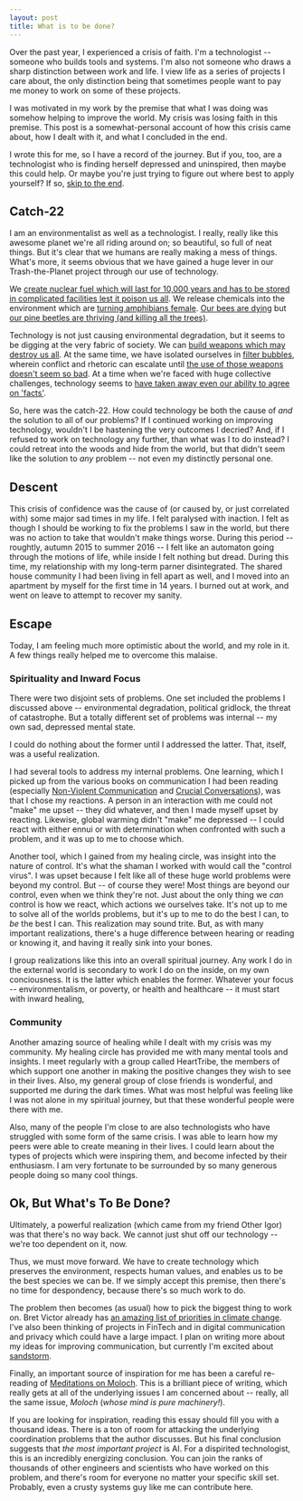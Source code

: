 ```yaml
---
layout: post
title: What is to be done?
---
```


Over the past year, I experienced a crisis of faith.
I'm a technologist -- someone who builds tools and systems.
I'm also not someone who draws a sharp distinction between work and life.
I view life as a series of projects I care about, the only distinction being that sometimes people want to pay me money to work on some of these projects.

I was motivated in my work by the premise that what I was doing was somehow helping to improve the world.
My crisis was losing faith in this premise.
This post is a somewhat-personal account of how this crisis came about, how I dealt with it, and what I concluded in the end.

I wrote this for me, so I have a record of the journey.
But if you, too, are a technologist who is finding herself depressed and uninspired, then maybe this could help.
Or maybe you're just trying to figure out where best to apply yourself?
If so, [skip to the end](#ok-but-whats-to-be-done).

## Catch-22 ##

I am an environmentalist as well as a technologist.
I really, really like this awesome planet we're all riding around on; so beautiful, so full of neat things.
But it's clear that we humans are really making a mess of things.
What's more, it seems obvious that we have gained a huge lever in our Trash-the-Planet project through our use of technology.

We [create nuclear fuel which will last for 10,000 years and has to be stored in complicated facilities lest it poison us all](https://www.damninteresting.com/this-place-is-not-a-place-of-honor/).
We release chemicals into the environment which are [turning amphibians female](http://www.newsweek.com/female-frogs-estrogen-hermaphrodites-suburban-waste-369553).
[Our bees are dying](https://en.wikipedia.org/wiki/Colony_collapse_disorder) but [our pine beetles are thriving (and killing all the trees)](http://www.tahoedailytribune.com/news/california-tahoe-area-tree-deaths-climb-to-record-levels-thanks-to-bugs-drought/).

Technology is not just causing environmental degradation, but it seems to be digging at the very fabric of society.
We can [build weapons which may destroy us all](https://en.wikipedia.org/wiki/Nuclear_warfare).
At the same time, we have isolated ourselves in [filter bubbles](https://www.techopedia.com/definition/28556/filter-bubble), wherein conflict and rhetoric can escalate until [the use of those weapons doesn't seem so bad](http://www.politicususa.com/2016/08/03/trump-asks-if-nuclear-weapons-them.html).
At a time when we're faced with huge collective challenges, technology seems to [have taken away even our ability to agree on 'facts'](http://www.newyorker.com/magazine/2016/03/21/the-internet-of-us-and-the-end-of-facts).

So, here was the catch-22.
How could technology be both the cause of *and* the solution to all of our problems?
If I continued working on improving technology, wouldn't I be hastening the very outcomes I decried?
And, if I refused to work on technology any further, than what was I to do instead?
I could retreat into the woods and hide from the world, but that didn't seem like the solution to *any* problem -- not even my distinctly personal one.

## Descent ##

This crisis of confidence was the cause of (or caused by, or just correlated with) some major sad times in my life.
I felt paralysed with inaction.
I felt as though I should be working to fix the problems I saw in the world, but there was no action to take that wouldn't make things worse.
During this period -- roughtly, autumn 2015 to summer 2016 -- I felt like an automaton going through the motions of life, while inside I felt nothing but dread.
During this time, my relationship with my long-term parner disintegrated.
The shared house community I had been living in fell apart as well, and I moved into an apartment by myself for the first time in 14 years.
I burned out at work, and went on leave to attempt to recover my sanity.

## Escape ##

Today, I am feeling much more optimistic about the world, and my role in it.
A few things really helped me to overcome this malaise.

### Spirituality and Inward Focus ###

There were two disjoint sets of problems.
One set included the problems I discussed above -- environmental degradation, political gridlock, the threat of catastrophe.
But a totally different set of problems was internal -- my own sad, depressed mental state.

I could do nothing about the former until I addressed the latter.
That, itself, was a useful realization.

I had several tools to address my internal problems.
One learning, which I picked up from the various books on communication I had been reading (especially [Non-Violent Communication](http://amzn.to/2dveZlp) and [Crucial Conversations](http://amzn.to/2dmUanB)), was that I chose my reactions.
A person in an interaction with me could not "make" me upset -- they did whatever, and then I made myself upset by reacting.
Likewise, global warming didn't "make" me depressed -- I could react with either ennui or with determination when confronted with such a problem, and it was up to me to choose which.

Another tool, which I gained from my healing circle, was insight into the nature of control.
It's what the shaman I worked with would call the "control virus".
I was upset because I felt like all of these huge world problems were beyond my control.
But -- of course they were!
Most things are beyond our control, even when we think they're not.
Just about the only thing we *can* control is how we react, which actions we ourselves take.
It's not up to me to solve all of the worlds problems, but it's up to me to do the best I can, to *be* the best I can.
This realization may sound trite.
But, as with many important realizations, there's a huge difference between hearing or reading or knowing it, and having it really sink into your bones.

I group realizations like this into an overall spiritual journey.
Any work I do in the external world is secondary to work I do on the inside, on my own conciousness.
It is the latter which enables the former.
Whatever your focus -- environmentalism, or poverty, or health and healthcare -- it must start with inward healing,

### Community ###

Another amazing source of healing while I dealt with my crisis was my community.
My healing circle has provided me with many mental tools and insights.
I meet regularly with a group called HeartTribe, the members of which support one another in making the positive changes they wish to see in their lives.
Also, my general group of close friends is wonderful, and supported me during the dark times.
What was most helpful was feeling like I was not alone in my spiritual journey, but that these wonderful people were there with me.

Also, many of the people I'm close to are also technologists who have struggled with some form of the same crisis.
I was able to learn how my peers were able to create meaning in their lives.
I could learn about the types of projects which were inspiring them, and become infected by their enthusiasm.
I am very fortunate to be surrounded by so many generous people doing so many cool things.

## Ok, But What's To Be Done? ##

Ultimately, a powerful realization (which came from my friend Other Igor) was that there's no way back.
We cannot just shut off our technology -- we're too dependent on it, now.

Thus, we must move forward.
We have to create technology which preserves the environment, respects human values, and enables us to be the best species we can be.
If we simply accept this premise, then there's no time for despondency, because there's so much work to do.

The problem then becomes (as usual) how to pick the biggest thing to work on.
Bret Victor already has [an amazing list of priorities in climate change](http://worrydream.com/ClimateChange/).
I've also been thinking of projects in FinTech and in digital communication and privacy which could have a large impact.
I plan on writing more about my ideas for improving communication, but currently I'm excited about [sandstorm](https://sandstorm.io/).

Finally, an important source of inspiration for me has been a careful re-reading of [Meditations on Moloch](http://slatestarcodex.com/2014/07/30/meditations-on-moloch/).
This is a brilliant piece of writing, which really gets at all of the underlying issues I am concerned about -- really, all the same issue, *Moloch* (*whose mind is pure machinery!*).

If you are looking for inspiration, reading this essay should fill you with a thousand ideas.
There is a ton of room for attacking the underlying coordination problems that the author discusses.
But his final conclusion suggests that *the most important project* is AI.
For a dispirited technologist, this is an incredibly energizing conclusion.
You can join the ranks of thousands of other engineers and scientists who have worked on this problem, and there's room for everyone no matter your specific skill set.
Probably, even a crusty systems guy like me can contribute here.
